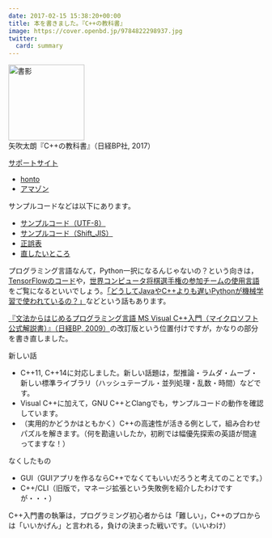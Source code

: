 ```yaml
---
date: 2017-02-15 15:38:20+00:00
title: 本を書きました。『C++の教科書』
image: https://cover.openbd.jp/9784822298937.jpg
twitter:
  card: summary
---
```


<img src="https://cover.openbd.jp/9784822298937.jpg" alt="書影" style="height:150px;" /><br/>矢吹太朗『C++の教科書』（日経BP社, 2017）

[サポートサイト](https://github.com/taroyabuki/cppbook2)

- [honto](https://honto.jp/isbn/978-4822298937)
- [アマゾン](https://www.amazon.co.jp/dp/4822298930)

サンプルコードなどは以下にあります。

* [サンプルコード（UTF-8）](https://github.com/taroyabuki/cppbook2/tree/master/samples)
* [サンプルコード（Shift_JIS）](https://project.nikkeibp.co.jp/bnt/atcl/17/P98930/112800001/)
* [正誤表](https://project.nikkeibp.co.jp/bnt/atcl/17/P98930/061200002/)
* [直したいところ](https://github.com/taroyabuki/cppbook2/wiki/%E7%9B%B4%E3%81%97%E3%81%9F%E3%81%84%E3%81%A8%E3%81%93%E3%82%8D)

プログラミング言語なんて，Python一択になるんじゃないの？という向きは，[TensorFlowのコード](https://github.com/tensorflow/tensorflow)や，[世界コンピュータ将棋選手権の参加チームの使用言語](http://www2.computer-shogi.org/wcsc27/team.html)をご覧になるといいでしょう。[「どうしてJavaやC++よりも遅いPythonが機械学習で使われているの？」](https://www.quora.com/Knowing-that-Python-is-very-slow-compared-to-Java-and-C%2B%2B-why-do-they-mostly-use-Python-for-fast-algorithmic-procedures-like-machine-learning/answer/Paulina-Jonu%C5%A1ait%C4%97)などという話もあります。

[『文法からはじめるプログラミング言語 MS Visual C++入門（マイクロソフト公式解説書）』（日経BP, 2009）](https://www.amazon.co.jp/dp/4891006269?tag=inquisitor-22)の改訂版という位置付けですが，かなりの部分を書き直しました。

新しい話

* C++11, C++14に対応しました。新しい話題は，型推論・ラムダ・ムーブ・新しい標準ライブラリ（ハッシュテーブル・並列処理・乱数・時間）などです。
* Visual C++に加えて，GNU C++とClangでも，サンプルコードの動作を確認しています。
* （実用的かどうかはともかく）C++の高速性が活きる例として，組み合わせパズルを解きます。（何を勘違いしたか，初刷では幅優先探索の英語が間違ってますな！）

なくしたもの

* GUI（GUIアプリを作るならC++でなくてもいいだろうと考えてのことです。）
* C++/CLI（旧版で，マネージ拡張という失敗例を紹介したわけですが・・・）

C++入門書の執筆は，プログラミング初心者からは「難しい」，C++のプロからは「いいかげん」と言われる，負けの決まった戦いです。（いいわけ）
